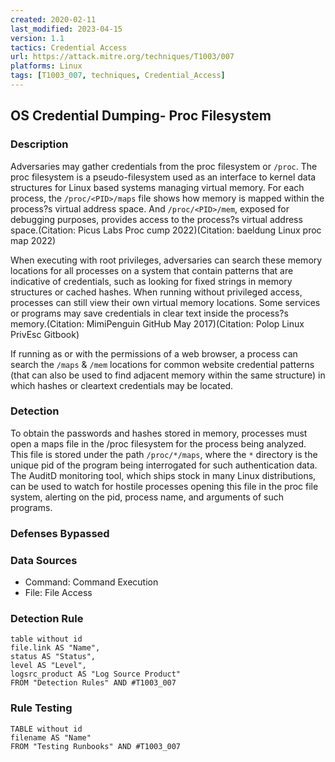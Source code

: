 ```yaml
---
created: 2020-02-11
last_modified: 2023-04-15
version: 1.1
tactics: Credential Access
url: https://attack.mitre.org/techniques/T1003/007
platforms: Linux
tags: [T1003_007, techniques, Credential_Access]
---
```


## OS Credential Dumping- Proc Filesystem

### Description

Adversaries may gather credentials from the proc filesystem or `/proc`. The proc filesystem is a pseudo-filesystem used as an interface to kernel data structures for Linux based systems managing virtual memory. For each process, the `/proc/<PID>/maps` file shows how memory is mapped within the process?s virtual address space. And `/proc/<PID>/mem`, exposed for debugging purposes, provides access to the process?s virtual address space.(Citation: Picus Labs Proc cump 2022)(Citation: baeldung Linux proc map 2022)

When executing with root privileges, adversaries can search these memory locations for all processes on a system that contain patterns that are indicative of credentials, such as looking for fixed strings in memory structures or cached hashes. When running without privileged access, processes can still view their own virtual memory locations. Some services or programs may save credentials in clear text inside the process?s memory.(Citation: MimiPenguin GitHub May 2017)(Citation: Polop Linux PrivEsc Gitbook)

If running as or with the permissions of a web browser, a process can search the `/maps` & `/mem` locations for common website credential patterns (that can also be used to find adjacent memory within the same structure) in which hashes or cleartext credentials may be located.

### Detection

To obtain the passwords and hashes stored in memory, processes must open a maps file in the /proc filesystem for the process being analyzed. This file is stored under the path <code>/proc/\*/maps</code>, where the <code>\*</code> directory is the unique pid of the program being interrogated for such authentication data. The AuditD monitoring tool, which ships stock in many Linux distributions, can be used to watch for hostile processes opening this file in the proc file system, alerting on the pid, process name, and arguments of such programs.

### Defenses Bypassed



### Data Sources

  - Command: Command Execution
  -  File: File Access
### Detection Rule

```dataview
table without id
file.link AS "Name",
status AS "Status",
level AS "Level",
logsrc_product AS "Log Source Product"
FROM "Detection Rules" AND #T1003_007
```

### Rule Testing

```dataview
TABLE without id
filename AS "Name"
FROM "Testing Runbooks" AND #T1003_007
```
